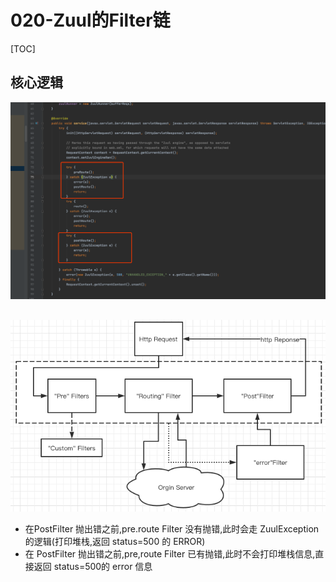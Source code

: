 # 020-Zuul的Filter链

[TOC]

## 核心逻辑

![image-20200603123627226](../../../../assets/image-20200603123627226.png)

## 

![image-20210225182210899](../../../../assets/image-20210225182210899.png)

- 在PostFilter 抛出错之前,pre.route Filter 没有抛错,此时会走 ZuulException的逻辑(打印堆栈,返回 status=500 的 ERROR)
- 在 PostFilter 抛出错之前,pre,route Filter 已有抛错,此时不会打印堆栈信息,直接返回 status=500的 error 信息